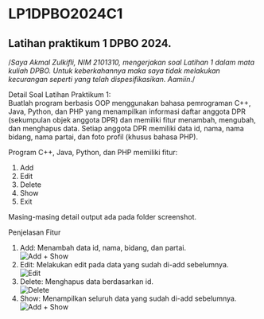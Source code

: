 # LP1DPBO2024C1
## Latihan praktikum 1 DPBO 2024.  
/*Saya Akmal Zulkifli, NIM 2101310, mengerjakan soal Latihan 1
dalam mata kuliah DPBO. Untuk keberkahannya maka saya tidak
melakukan kecurangan seperti yang telah dispesifikasikan. Aamiin.*/  

Detail Soal Latihan Praktikum 1:  
Buatlah program berbasis OOP menggunakan bahasa pemrograman C++, Java,
Python, dan PHP yang menampilkan informasi daftar anggota DPR (sekumpulan
objek anggota DPR) dan memiliki fitur menambah, mengubah, dan menghapus data.
Setiap anggota DPR memiliki data id, nama, nama bidang, nama partai, dan foto
profil (khusus bahasa PHP).  

Program C++, Java, Python, dan PHP memiliki fitur:
1. Add
2. Edit
3. Delete
4. Show
5. Exit

Masing-masing detail output ada pada folder screenshot.  

Penjelasan Fitur
1. Add: Menambah data id, nama, bidang, dan partai.  
![Add + Show](https://github.com/MaruFuri/LP1DPBO2024C1/assets/100757350/33a8e209-0406-4f19-99fa-fed26a2a9c7b)
2. Edit: Melakukan edit pada data yang sudah di-add sebelumnya.  
![Edit](https://github.com/MaruFuri/LP1DPBO2024C1/assets/100757350/fe0152dd-1720-4847-a897-48035aa8cd07)
3. Delete: Menghapus data berdasarkan id.  
![Delete](https://github.com/MaruFuri/LP1DPBO2024C1/assets/100757350/0d399d29-d7a2-4ca0-8ff2-e3b9f88f0abb)
4. Show: Menampilkan seluruh data yang sudah di-add sebelumnya.
![Add + Show](https://github.com/MaruFuri/LP1DPBO2024C1/assets/100757350/a7822a81-7071-42c8-8b79-88b12ce11d52)
